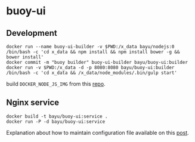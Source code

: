# buoy-ui

## Development

    docker run --name buoy-ui-builder -v $PWD:/x_data bayu/nodejs:0 /bin/bash -c 'cd x_data && npm install && npm install bower -g && bower install'
    docker commit -m "buoy builder" buoy-ui-builder bayu/buoy-ui:builder
    docker run -v $PWD:/x_data -d -p 8080:8080 bayu/buoy-ui:builder /bin/bash -c 'cd x_data && /x_data/node_modules/.bin/gulp start'

build `DOCKER_NODE_JS_IMG` from this [repo][docker-nodejs].

[docker-nodejs]: https://github.com/pyk/docker-nodejs

## Nginx service

    docker build -t bayu/buoy-ui:service .
    docker run -P -d bayu/buoy-ui:service

Explanation about how to maintain configuration file available on this [post][nginx-docker].

[nginx-docker]: http://nginx.com/blog/deploying-nginx-nginx-plus-docker/